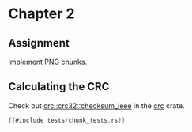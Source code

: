 # Chapter 2

## Assignment
Implement PNG chunks.

## Calculating the CRC
Check out [crc::crc32::checksum_ieee](https://docs.rs/crc/1.8.1/crc/crc32/fn.checksum_ieee.html) in the [crc](https://crates.io/crates/crc) crate.


```rust
{{#include tests/chunk_tests.rs}}
```
